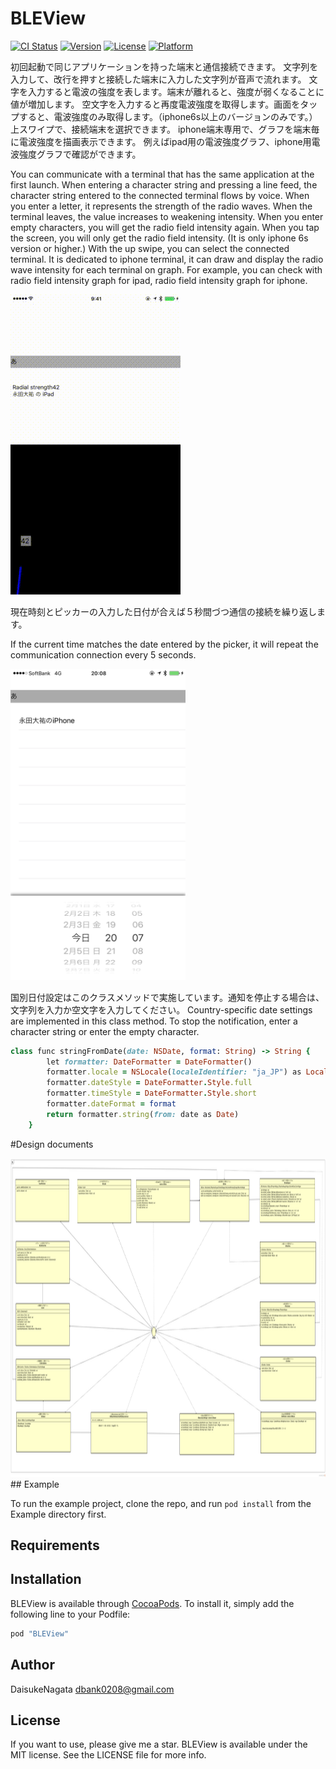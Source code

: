 # BLEView

[![CI Status](http://img.shields.io/travis/永田大祐/BLEView.svg?style=flat)](https://travis-ci.org/永田大祐/BLEView)
[![Version](https://img.shields.io/cocoapods/v/BLEView.svg?style=flat)](http://cocoapods.org/pods/BLEView)
[![License](https://img.shields.io/cocoapods/l/BLEView.svg?style=flat)](http://cocoapods.org/pods/BLEView)
[![Platform](https://img.shields.io/cocoapods/p/BLEView.svg?style=flat)](http://cocoapods.org/pods/BLEView)

初回起動で同じアプリケーションを持った端末と通信接続できます。
文字列を入力して、改行を押すと接続した端末に入力した文字列が音声で流れます。
文字を入力すると電波の強度を表します。端末が離れると、強度が弱くなることに値が増加します。
空文字を入力すると再度電波強度を取得します。画面をタップすると、電波強度のみ取得します。（iphone6s以上のバージョンのみです。）
上スワイプで、接続端末を選択できます。
iphone端末専用で、グラフを端末毎に電波強度を描画表示できます。
例えばipad用の電波強度グラフ、iphone用電波強度グラフで確認ができます。


You can communicate with a terminal that has the same application at the first launch.
When entering a character string and pressing a line feed, the character string entered to the connected terminal flows by voice.
When you enter a letter, it represents the strength of the radio waves. When the terminal leaves, the value increases to weakening intensity.
When you enter empty characters, you will get the radio field intensity again. When you tap the screen, you will only get the radio field intensity. (It is only iphone 6s version or higher.)
With the up swipe, you can select the connected terminal.
It is dedicated to iphone terminal, it can draw and display the radio wave intensity for each terminal on graph.
For example, you can check with radio field intensity graph for ipad, radio field intensity graph for iphone.


![](https://github.com/daisukenagata/BLEView/blob/master/BLE_Movie.gif?raw=true)

現在時刻とピッカーの入力した日付が合えば５秒間づつ通信の接続を繰り返します。

If the current time matches the date entered by the picker, it will repeat the communication connection every 5 seconds.

<img src="https://github.com/daisukenagata/BLEView/blob/master/Alarm.png?raw=true" width="280px">

国別日付設定はこのクラスメソッドで実施しています。通知を停止する場合は、文字列を入力か空文字を入力してください。
Country-specific date settings are implemented in this class method. To stop the notification, enter a character string or enter the empty character.

```ruby
class func stringFromDate(date: NSDate, format: String) -> String {
        let formatter: DateFormatter = DateFormatter()
        formatter.locale = NSLocale(localeIdentifier: "ja_JP") as Locale!
        formatter.dateStyle = DateFormatter.Style.full
        formatter.timeStyle = DateFormatter.Style.short
        formatter.dateFormat = format
        return formatter.string(from: date as Date)
    }
```

#Design documents

<img src="https://github.com/daisukenagata/BLEView/blob/master/BLEBiewの設計書.png?raw=true" width="1020px" height="510px">
## Example

To run the example project, clone the repo, and run `pod install` from the Example directory first.

## Requirements

## Installation

BLEView is available through [CocoaPods](http://cocoapods.org). To install
it, simply add the following line to your Podfile:

```ruby
pod "BLEView"
```

## Author

DaisukeNagata dbank0208@gmail.com

## License
If you want to use, please give me a star.
BLEView is available under the MIT license. See the LICENSE file for more info.
